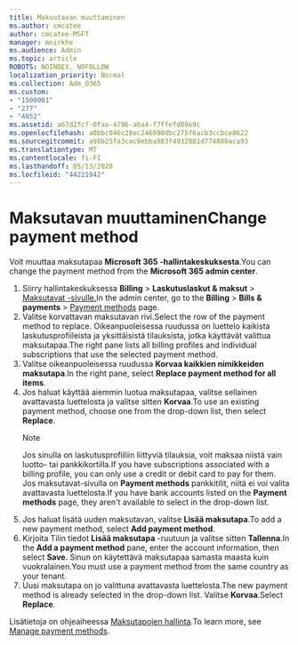 ```yaml
---
title: Maksutavan muuttaminen
ms.author: cmcatee
author: cmcatee-MSFT
manager: mnirkhe
ms.audience: Admin
ms.topic: article
ROBOTS: NOINDEX, NOFOLLOW
localization_priority: Normal
ms.collection: Adm_O365
ms.custom:
- "1500001"
- "277"
- "4852"
ms.assetid: a67d2fcf-0faa-4796-a6a4-f7ffefd89e9c
ms.openlocfilehash: a0bbc046c28ec246090dbc275f6acb3ccbce8622
ms.sourcegitcommit: a98b25fa3cac9ebba983f4932881d774880aca93
ms.translationtype: MT
ms.contentlocale: fi-FI
ms.lasthandoff: 05/13/2020
ms.locfileid: "44221942"
---
```

# <a name="change-payment-method"></a><span data-ttu-id="b97ac-102">Maksutavan muuttaminen</span><span class="sxs-lookup"><span data-stu-id="b97ac-102">Change payment method</span></span>

<span data-ttu-id="b97ac-103">Voit muuttaa maksutapaa **Microsoft 365 -hallintakeskuksesta**.</span><span class="sxs-lookup"><span data-stu-id="b97ac-103">You can change the payment method from the **Microsoft 365 admin center**.</span></span>
  
1. <span data-ttu-id="b97ac-104">Siirry hallintakeskuksessa **Billing**  >  **Laskutuslaskut & maksut**  >  [Maksutavat -sivulle.](https://go.microsoft.com/fwlink/p/?linkid=2018806)</span><span class="sxs-lookup"><span data-stu-id="b97ac-104">In the admin center, go to the **Billing** > **Bills & payments** > [Payment methods](https://go.microsoft.com/fwlink/p/?linkid=2018806) page.</span></span>
2. <span data-ttu-id="b97ac-105">Valitse korvattavan maksutavan rivi.</span><span class="sxs-lookup"><span data-stu-id="b97ac-105">Select the row of the payment method to replace.</span></span> <span data-ttu-id="b97ac-106">Oikeanpuoleisessa ruudussa on luettelo kaikista laskutusprofiileista ja yksittäisistä tilauksista, jotka käyttävät valittua maksutapaa.</span><span class="sxs-lookup"><span data-stu-id="b97ac-106">The right pane lists all billing profiles and individual subscriptions that use the selected payment method.</span></span>
3. <span data-ttu-id="b97ac-107">Valitse oikeanpuoleisessa ruudussa **Korvaa kaikkien nimikkeiden maksutapa**.</span><span class="sxs-lookup"><span data-stu-id="b97ac-107">In the right pane, select **Replace payment method for all items**.</span></span>
4. <span data-ttu-id="b97ac-108">Jos haluat käyttää aiemmin luotua maksutapaa, valitse sellainen avattavasta luettelosta ja valitse sitten **Korvaa**.</span><span class="sxs-lookup"><span data-stu-id="b97ac-108">To use an existing payment method, choose one from the drop-down list, then select **Replace**.</span></span>
    > [!NOTE]
    > <span data-ttu-id="b97ac-109">Jos sinulla on laskutusprofiiliin liittyviä tilauksia, voit maksaa niistä vain luotto- tai pankkikortilla.</span><span class="sxs-lookup"><span data-stu-id="b97ac-109">If you have subscriptions associated with a billing profile, you can only use a credit or debit card to pay for them.</span></span> <span data-ttu-id="b97ac-110">Jos maksutavat-sivulla on **Payment methods** pankkitilit, niitä ei voi valita avattavasta luettelosta.</span><span class="sxs-lookup"><span data-stu-id="b97ac-110">If you have bank accounts listed on the **Payment methods** page, they aren't available to select in the drop-down list.</span></span>
5. <span data-ttu-id="b97ac-111">Jos haluat lisätä uuden maksutavan, valitse **Lisää maksutapa**.</span><span class="sxs-lookup"><span data-stu-id="b97ac-111">To add a new payment method, select **Add payment method**.</span></span>
6. <span data-ttu-id="b97ac-112">Kirjoita Tilin tiedot **Lisää maksutapa** -ruutuun ja valitse sitten **Tallenna**.</span><span class="sxs-lookup"><span data-stu-id="b97ac-112">In the **Add a payment method** pane, enter the account information, then select **Save**.</span></span> <span data-ttu-id="b97ac-113">Sinun on käytettävä maksutapaa samasta maasta kuin vuokralainen.</span><span class="sxs-lookup"><span data-stu-id="b97ac-113">You must use a payment method from the same country as your tenant.</span></span>
7. <span data-ttu-id="b97ac-114">Uusi maksutapa on jo valittuna avattavasta luettelosta.</span><span class="sxs-lookup"><span data-stu-id="b97ac-114">The new payment method is already selected in the drop-down list.</span></span> <span data-ttu-id="b97ac-115">Valitse **Korvaa**.</span><span class="sxs-lookup"><span data-stu-id="b97ac-115">Select **Replace**.</span></span>

<span data-ttu-id="b97ac-116">Lisätietoja on ohjeaiheessa [Maksutapojen hallinta](https://docs.microsoft.com/microsoft-365/commerce/billing-and-payments/manage-payment-methods).</span><span class="sxs-lookup"><span data-stu-id="b97ac-116">To learn more, see [Manage payment methods](https://docs.microsoft.com/microsoft-365/commerce/billing-and-payments/manage-payment-methods).</span></span>
